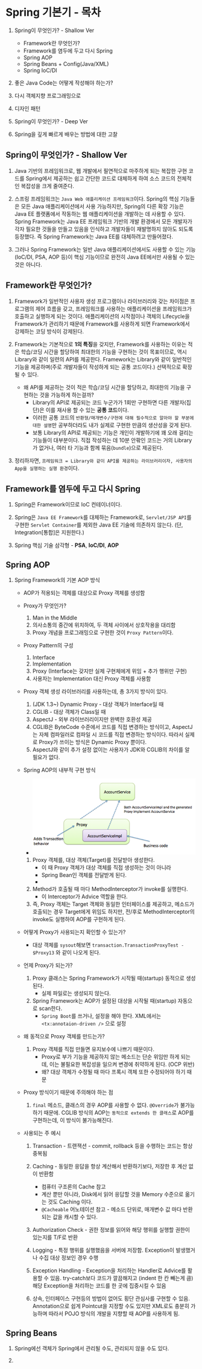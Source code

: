 # Spring 기본기 - 목차

1. Spring이 무엇인가? - Shallow Ver
    - Framework란 무엇인가?
    - Framework를 염두에 두고 다시 Spring
    - Spring AOP
    - Spring Beans + Config(Java/XML)
    - Spring IoC/DI

2. 좋은 Java Code는 어떻게 작성해야 하는가?

3. 다시 객체지향 프로그래밍으로

4. 디자인 패턴

5. Spring이 무엇인가? - Deep Ver

6. Spring을 깊게 빠르게 배우는 방법에 대한 고찰

## Spring이 무엇인가? - Shallow Ver

1. Java 기반의 프레임워크로, 웹 개발에서 필연적으로 마주하게 되는 복잡한 구현 코드를 Spring에서 제공하는 쉽고 간단한 코드로 대체하게 하여 소스 코드의 전체적인 복잡성을 크게 줄여준다.

2. 스프링 프레임워크는 `Java Web 애플리케이션 프레임워크`이다. Spring의 핵심 기능들은 모든 Java 애플리케이션에서 사용 가능하지만, Spring의 다른 확장 기능은 Java EE 플랫폼에서 작동하는 웹 애플리케이션을 개발하는 데 사용할 수 있다. Spring Framework는 Java EE 프레임워크 기반의 개발 환경에서 모든 개발자가 각자 필요한 것들을 만들고 있음을 인식하고 개발자들이 재발명하지 않아도 되도록 등장했다. 즉 Spring Framework는 Java EE를 대체하려고 만들어졌다. 

3. 그러나 Spring Framework는 일반 Java 애플리케이션에서도 사용할 수 있는 기능(IoC/DI, PSA, AOP 등)이 핵심 기능이므로 완전히 Java EE에서만 사용될 수 있는 것은 아니다.

## Framework란 무엇인가?

1. Framework가 일반적인 사용자 생성 프로그램이나 라이브러리와 갖는 차이점은 프로그램의 제어 흐름을 갖고, 프레임워크를 사용하는 애플리케이션을 프레임워크가 호출하고 실행하게 되는 것이다. 애플리케이션의 시작점이나 객체의 Lifecycle을 Framework가 관리하기 때문에 Framework를 사용하게 되면 Framework에서 강제하는 코딩 방식이 강제된다.

2. Framework는 기본적으로 **1의 특징**을 갖지만, Framework를 사용하는 이유는 적은 학습/코딩 시간을 할당하여 최대한의 기능을 구현하는 것이 목표이므로, 역시 Library와 같이 일련의 API를 제공한다. Framework는 Library와 같이 일반적인 기능을 제공하며(주로 개발자들이 작성하게 되는 공통 코드이다.) 선택적으로 확장될 수 있다.
    - 왜 API를 제공하는 것이 적은 학습/코딩 시간을 할당하고, 최대한의 기능을 구현하는 것을 가능하게 하는걸까?
        - Library의 API로 제공되는 코드 누군가가 1회만 구현하면 다른 개발자(집단)은 이를 재사용 할 수 있는 **공통 코드**이다. 
        - 이러한 공통 코드의 `반환형/매개변수/구현에 대해 필수적으로 알아야 할 부분에 대한 설명`만 공부하더라도 내가 실제로 구현한 만큼의 생산성을 갖게 된다.
        - 보통 Library의 API로 제공되는 기능은 개인이 개발하기에 꽤 오래 걸리는 기능들이 대부분이다. 직접 작성하는 데 10분 안팎인 코드는 거의 Library가 없거나, 여러 타 기능과 함께 묶음(`bundle`)으로 제공된다.

3. 정리하자면, `프레임워크 = Library와 같이 API를 제공하는 라이브러리이자, 사용자의 App을 실행하는 실행 환경`이다.

## Framework를 염두에 두고 다시 Spring

1. Spring은 Framework이므로 IoC 컨테이너이다. 

2. Spring은 `Java EE Framework`를 대체하는 Framework로, `Servlet/JSP API`를 구현한 `Servlet Container`를 제외한 Java EE 기술에 의존하지 않는다. (단, Integration[통합]은 지원한다.)

3. Spring 핵심 기술 삼각형 - **PSA**, **IoC/DI**, **AOP**

## Spring AOP

1. Spring Framework의 기본 AOP 방식
    - AOP가 적용되는 객체를 대상으로 Proxy 객체를 생성함

    - Proxy가 무엇인가?
        1. Man in the Middle
        2. 의사소통의 중간에 위치하여, 두 객체 사이에서 상호작용을 대리함
        3. Proxy 개념을 프로그래밍으로 구현한 것이 `Proxy Pattern`이다.
    
    - Proxy Pattern의 구성
        1. Interface
        2. Implementation
        3. Proxy (Interface는 갖지만 실제 구현체에게 위임 + 추가 행위만 구현)
        4. 사용자는 Implementation 대신 Proxy 객체를 사용함

    - Proxy 객체 생성 라이브러리를 사용하는데, 총 3가지 방식이 있다.
        1. (JDK 1.3~) Dynamic Proxy     - 대상 객체가 Interface일 때
        2. CGLIB                        - 대상 객체가 Class일 때
        3. AspectJ                      - 외부 라이브러리이지만 완벽한 호환성 제공
        4. CGLIB은 ByteCode 수준에서 코드를 직접 변경하는 방식이고,
           AspectJ는 자체 컴파일러로 컴파일 시 코드를 직접 변경하는 방식이다.
           따라서 실제로 Proxy가 쓰이는 방식은 Dynamic Proxy 뿐이다.
        5. AspectJ와 같이 추가 설정 없이는 사용자가 JDK와 CGLIB의 차이를 알 필요가 없다.

    - Spring AOP의 내부적 구현 방식
        - ![aop-1-proxy](./img/aop-1-proxy.png)

        1. Proxy 객체를, 대상 객체(Target)를 전달받아 생성한다.
            - 이 때 Proxy 객체가 대상 객체를 직접 생성하는 것이 아니라
            - Spring Bean인 객체를 전달받게 된다.
            - 
        2. Method가 호출될 때 마다 MethodInterceptor가 invoke를 실행한다.
            - 이 Interceptor가 Advice 역할을 한다.
        3. 즉, Proxy 객체는 Target 객체와 동일한 인터페이스를 제공하고,
           메소드가 호출되는 경우 Target에게 위임도 하지만, 전/후로
           MethodInterceptor의 invoke도 실행하여 AOP를 구현하게 된다.

    - 어떻게 Proxy가 사용되는지 확인할 수 있는가?
        - 대상 객체를 `sysout`해보면 `transaction.TransactionProxyTest - $Proxy13` 와 같이 나오게 된다.
    
    - 언제 Proxy가 되는가?
        1. Proxy 클래스는 Spring Framework가 시작될 때(startup) 동적으로 생성된다.
            - 실제 파일로는 생성되지 않는다.
        2. Spring Framework는 AOP가 설정된 대상을 시작될 때(startup) 자동으로 scan한다.
            - `Spring Boot`를 쓰거나, 설정을 해야 한다. XML에서는 `<tx:annotaion-driven />` 으로 설정

    - 왜 동적으로 Proxy 객체를 만드는가?
        1. Proxy 객체를 직접 만들면 유지보수에 나쁘기 때문이다. 
            - Proxy로 부가 기능을 제공하지 않는 메소드는 단순 위임만 하게 되는데,
              이는 불필요한 복잡성을 일으켜 변경에 취약하게 된다. (OCP 위반)
            - 왜? 대상 객체가 수정될 때 마다 프록시 객체 또한 수정되어야 하기 때문

    - Proxy 방식이기 때문에 주의해야 하는 점
        1. `final` 메소드, 클래스의 경우 AOP를 사용할 수 없다. `@Override`가 불가능하기 때문에. CGLIB 방식의 AOP는 `동적으로 extends 한 클래스`로 AOP를 구현하는데, 이 방식이 불가능해진다.

    - 사용되는 주 예시
        1. Transaction - 트랜잭션 - commit, rollback 등을 수행하는 코드는 항상 중복됨
        
        2. Caching - 동일한 응답을 항상 계산해서 반환하기보다, 저장한 후 계산 없이 반환함
            - 컴퓨터 구조론의 Cache 참고
            - 계산 뿐만 아니라, Disk에서 읽어 응답할 것을 Memory 수준으로 옮기는 것도 Caching 이다.
            - `@Cacheable` 어노테이션 참고 - 메소드 단위로, 매개변수 값 마다 반환되는 값을 캐시할 수 있다.
        
        3. Authorization Check - 권한 정보를 읽어와 해당 행위를 실행할 권한이 있는지를 T/F로 반환
        
        4. Logging - 특정 행위를 실행했음을 서버에 저장함. Exception이 발생했거나 수집 대상 정보인 경우 수행
        
        5. Exception Handling - Exception을 처리하는 Handler로 Advice를 활용할 수 있음. try-catch보다 코드가 깔끔해지고 (indent 한 칸 빼는게 큼) 해당 Exception을 처리하는 코드를 한 곳에 집중시킬 수 있음

        6. 상속, 인터페이스 구현등의 방법이 없어도 횡단 관심사를 구현할 수 있음. Annotation으로 쉽게 Pointcut을 지정할 수도 있지만 XML로도 충분히 가능하며 따라서 POJO 방식의 개발을 지향할 때 AOP를 사용하게 됨. 

## Spring Beans

1. Spring에선 객체가 Spring에서 관리될 수도, 관리되지 않을 수도 있다.

2. 
